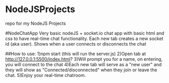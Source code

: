 # NodeJSProjects
repo for my NodeJS Projects

#NodeChatApp
Very basic nodeJS + socket.io chat app with basic html and css to have real-time chat functionality. Each new tab creates a new socket id (aka user). Shows when a user connects or disconnects the chat

##How to use:
1)npm start (this will run the server.js)
2)Open tab at http://127.0.0.1:5500/index.html?
3)Will prompt you for a name, on entering, you will connect to the chat
4)Each new tab will serve as a "new user" and they will show as "Connected/disconnected" when they join or leave the chat.
5)Enjoy your real-time chatroom.
